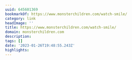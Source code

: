 ```yaml
---
uuid: 645601369
bookmarkOf: https://www.monsterchildren.com/watch-smile/
category: link
headImage: ''
title: https://www.monsterchildren.com/watch-smile/
domain: monsterchildren.com
description:
tags: []
date: '2023-01-26T19:48:55.243Z'
highlights:
---
```



